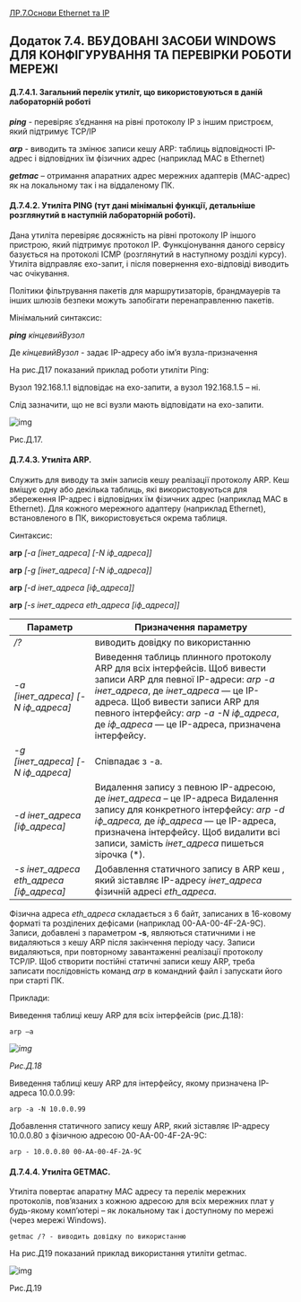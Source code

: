 [ЛР.7.Основи Ethernet та IP](lab7.md)

## Додаток 7.4. ВБУДОВАНІ ЗАСОБИ WINDOWS ДЛЯ КОНФІГУРУВАННЯ ТА ПЕРЕВІРКИ РОБОТИ МЕРЕЖІ

#### Д.7.4.1. Загальний перелік утиліт, що використовуються в даній лабораторній роботі

***ping*** - перевіряє з’єднання на рівні протоколу IP з іншим пристроєм, який підтримує TCP/IP

***arp*** - виводить та змінює записи кешу ARP: таблиць відповідності IP-адрес і відповідних їм фізичних адрес (наприклад MAC в Ethernet)

***getmac*** – отримання апаратних адрес мережних адаптерів (MAC-адрес) як на локальному так і на віддаленому ПК.

#### Д.7.4.2. Утиліта PING (тут дані мінімальні функції, детальніше розглянутий в наступній лабораторній роботі). 

Дана утиліта перевіряє досяжність на рівні протоколу IP іншого пристрою, який підтримує протокол IP. Функціонування даного сервісу базується на протоколі ICMP (розглянутий в наступному розділі курсу). Утиліта відправляє ехо-запит, і після повернення ехо-відповіді виводить час очікування. 

Політики фільтрування пакетів для маршрутизаторів, брандмауерів та інших шлюзів безпеки можуть запобігати перенаправленню пакетів.     

Мінімальний синтаксис: 

***ping*** *кінцевийВузол*

Де *кінцевийВузол -* задає IP-адресу або ім’я вузла-призначення

На рис.Д17 показаний приклад роботи утиліти Ping:

Вузол 192.168.1.1 відповідає на ехо-запити, а вузол 192.168.1.5 – ні. 

Слід зазначити, що не всі вузли мають відповідати на ехо-запити.  

![img](media7/Д17.png)

Рис.Д.17.

#### Д.7.4.3. Утиліта ARP. 

Служить для виводу та змін записів кешу реалізації протоколу ARP. Кеш вміщує одну або декілька таблиць, які використовуються для збереження IP-адрес і відповідних їм фізичних адрес (наприклад MAC в Ethernet). Для кожного мережного адаптеру (наприклад Ethernet), встановленого в ПК, використовується окрема таблиця. 

Синтаксис:

**arp** *[-a [інет_адреса] [-N іф_адреса]]* 

**arp** *[-g [інет_адреса] [-N іф_адреса]]* 

**arp** *[-d інет_адреса [іф_адреса]]* 

**arp** *[-s інет_адреса еth_адреса [іф_адреса]]*

| Параметр                                 | Призначення параметру                                        |
| ---------------------------------------- | ------------------------------------------------------------ |
| */?*                                     | виводить довідку по використанню                             |
| *-a [інет_адреса] [-N іф_адреса]*        | Виведення таблиць плинного протоколу ARP для всіх  інтерфейсів.  Щоб вивести записи   ARP для певної IP-адреси:   *arp -a інет_адреса*, де *інет_адреса* — це IP-адреса.   Щоб вивести записи   ARP для певного інтерфейсу:   *arp -a -N іф_адреса*,  де *іф_адреса* — це IP-адреса, призначена інтерфейсу. |
| *-g [інет_адреса] [-N іф_адреса]*        | Співпадає з -a.                                              |
| *-d інет_адреса [іф_адреса]*             | Видалення запису з певною  IP-адресою, де *інет_адреса* – це  IP-адреса  Видалення запису для  конкретного інтерфейсу:   *arp -d іф_адреса,*  де *іф_адреса* — це IP-адреса, призначена інтерфейсу.  Щоб видалити всі записи,  замість *інет_адреса* пишеться  зірочка (*). |
| *-s інет_адреса еth_адреса  [іф_адреса]* | Добавлення статичного запису в  ARP кеш , який зіставляє IP-адресу *інет_адреса* фізичній адресі *еth_адреса*. |

Фізична адреса *еth_адреса* складається з 6 байт, записаних в 16-ковому форматі та розділених дефісами (наприклад 00-AA-00-4F-2A-9C). Записи, добавлені з параметром **-s**, являються статичними і не видаляються з кешу ARP після закінчення періоду часу. Записи видаляються, при повторному завантаженні реалізації протоколу TCP/IP. Щоб створити постійні статичні записи кешу ARP, треба записати послідовність команд *arp* в командний файл і запускати його при старті ПК.

Приклади:

Виведення таблиці кешу ARP для всіх інтерфейсів (рис.Д.18):

```
arp –a
```

*![img](media7/Д18.png)*

*Рис.Д.18*

Виведення таблиці кешу ARP для інтерфейсу, якому призначена IP-адреса 10.0.0.99:

```
arp -a -N 10.0.0.99
```

Добавлення статичного запису кешу ARP, який зіставляє IP-адресу 10.0.0.80 з фізичною адресою 00-AA-00-4F-2A-9C:

```
arp - 10.0.0.80 00-AA-00-4F-2A-9C
```

#### Д.7.4.4. Утиліта GETMAC. 

Утиліта повертає апаратну МАС адресу та перелік мережних протоколів, пов’язаних з кожною адресою для всіх мережних плат у будь-якому комп’ютері – як локальному так і доступному по мережі (через мережі Windows).

```
getmac /? - виводить довідку по використанню
```

На рис.Д19 показаний приклад використання утиліти getmac. 

![img](media7/Д19.png)

Рис.Д.19

 